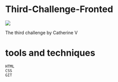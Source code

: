 # Third-Challenge-Fronted


![](https://i.postimg.cc/zvBRPcWd/xxxx.png)

The third challenge by Catherine V


# tools and techniques

    HTML
    CSS
    GIT

